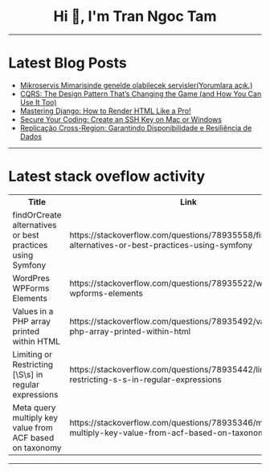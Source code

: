 <h1 align="center">Hi 👋, I'm Tran Ngoc Tam</h1>

---

# Latest Blog Posts 
<!-- BLOG-POST-LIST:START -->
- [Mikroservis Mimarisinde genelde olabilecek servisler&lpar;Yorumlara açık.&rpar;](https://dev.to/mustafacam/mikroservis-mimarisinde-genelde-olmasi-gereken-servisler-1ae7)
- [CQRS: The Design Pattern That’s Changing the Game &lpar;and How You Can Use It Too&rpar;](https://dev.to/manish-1614/cqrs-the-design-pattern-thats-changing-the-game-and-how-you-can-use-it-too-jp8)
- [Mastering Django: How to Render HTML Like a Pro!](https://dev.to/oviyan007/mastering-django-how-to-render-html-like-a-pro-854)
- [Secure Your Coding: Create an SSH Key on Mac or Windows](https://dev.to/lovelacecoding/secure-your-coding-create-an-ssh-key-on-mac-or-windows-pdd)
- [Replicação Cross-Region: Garantindo Disponibilidade e Resiliência de Dados](https://dev.to/edgar_jose_412cdf41fb30a0/replicacao-cross-region-garantindo-disponibilidade-e-resiliencia-4b68)
<!-- BLOG-POST-LIST:END -->

---

# Latest stack oveflow activity
<table>
  <tr><th>Title</th><th>Link</th></tr>
  <!-- STACKOVERFLOW:START --><tr><td>findOrCreate alternatives or best practices using Symfony</td><td>https://stackoverflow.com/questions/78935558/findorcreate-alternatives-or-best-practices-using-symfony</td></tr><tr><td>WordPres WPForms Elements</td><td>https://stackoverflow.com/questions/78935522/wordpres-wpforms-elements</td></tr><tr><td>Values in a PHP array printed within HTML</td><td>https://stackoverflow.com/questions/78935492/values-in-a-php-array-printed-within-html</td></tr><tr><td>Limiting or Restricting [\S\s] in regular expressions</td><td>https://stackoverflow.com/questions/78935442/limiting-or-restricting-s-s-in-regular-expressions</td></tr><tr><td>Meta query multiply key value from ACF based on taxonomy</td><td>https://stackoverflow.com/questions/78935346/meta-query-multiply-key-value-from-acf-based-on-taxonomy</td></tr><!-- STACKOVERFLOW:END -->
</table>

---


